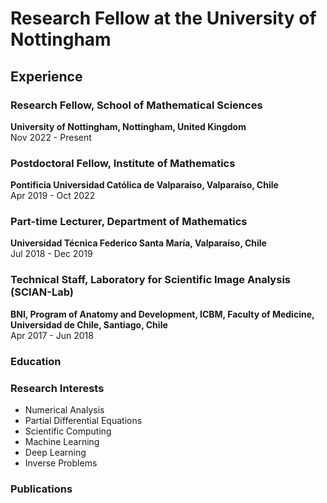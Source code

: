 # Research Fellow at the University of Nottingham

## Experience

### Research Fellow, School of Mathematical Sciences
**University of Nottingham, Nottingham, United Kingdom**  
Nov 2022 - Present

### Postdoctoral Fellow, Institute of Mathematics
**Pontificia Universidad Católica de Valparaíso, Valparaíso, Chile**  
Apr 2019 - Oct 2022

### Part-time Lecturer, Department of Mathematics
**Universidad Técnica Federico Santa María, Valparaíso, Chile**  
Jul 2018 - Dec 2019

### Technical Staff, Laboratory for Scientific Image Analysis (SCIAN-Lab)
**BNI, Program of Anatomy and Development, ICBM, Faculty of Medicine, Universidad de Chile, Santiago, Chile**  
Apr 2017 - Jun 2018

### Education

### Research Interests
- Numerical Analysis
- Partial Differential Equations
- Scientific Computing
- Machine Learning
- Deep Learning
- Inverse Problems

### Publications
